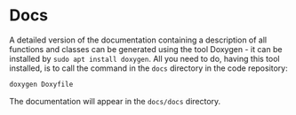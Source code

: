 # Docs

A detailed version of the documentation containing a description of all functions and classes can be generated using the tool
Doxygen - it can be installed by `sudo apt install doxygen`. All you need to do, having this tool installed, is to call the command in the `docs` directory in the code repository:
```bash
doxygen Doxyfile
```

The documentation will appear in the `docs/docs` directory.